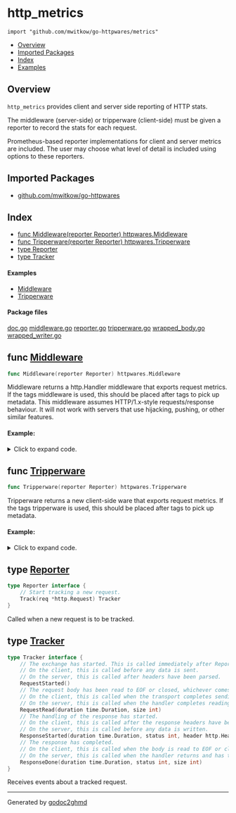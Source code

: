 # http_metrics
`import "github.com/mwitkow/go-httpwares/metrics"`

* [Overview](#pkg-overview)
* [Imported Packages](#pkg-imports)
* [Index](#pkg-index)
* [Examples](#pkg-examples)

## <a name="pkg-overview">Overview</a>
`http_metrics` provides client and server side reporting of HTTP stats.

The middleware (server-side) or tripperware (client-side) must be given a reporter to record the stats for each request.

Prometheus-based reporter implementations for client and server metrics are included. The user may choose what level of
detail is included using options to these reporters.

## <a name="pkg-imports">Imported Packages</a>

- [github.com/mwitkow/go-httpwares](./..)

## <a name="pkg-index">Index</a>
* [func Middleware(reporter Reporter) httpwares.Middleware](#Middleware)
* [func Tripperware(reporter Reporter) httpwares.Tripperware](#Tripperware)
* [type Reporter](#Reporter)
* [type Tracker](#Tracker)

#### <a name="pkg-examples">Examples</a>
* [Middleware](#example_Middleware)
* [Tripperware](#example_Tripperware)

#### <a name="pkg-files">Package files</a>
[doc.go](./doc.go) [middleware.go](./middleware.go) [reporter.go](./reporter.go) [tripperware.go](./tripperware.go) [wrapped_body.go](./wrapped_body.go) [wrapped_writer.go](./wrapped_writer.go) 

## <a name="Middleware">func</a> [Middleware](./middleware.go#L17)
``` go
func Middleware(reporter Reporter) httpwares.Middleware
```
Middleware returns a http.Handler middleware that exports request metrics.
If the tags middleware is used, this should be placed after tags to pick up metadata.
This middleware assumes HTTP/1.x-style requests/response behaviour. It will not work with servers that use
hijacking, pushing, or other similar features.

#### Example:

<details>
<summary>Click to expand code.</summary>

```go
r := chi.NewRouter()
r.Use(http_ctxtags.Middleware("default"))
r.Use(http_metrics.Middleware(http_prometheus.ServerMetrics(http_prometheus.WithLatency())))
r.Get("/", func(w http.ResponseWriter, r *http.Request) {
    w.WriteHeader(200)
})
http.ListenAndServe(":8888", r)
```

</details>

## <a name="Tripperware">func</a> [Tripperware](./tripperware.go#L15)
``` go
func Tripperware(reporter Reporter) httpwares.Tripperware
```
Tripperware returns a new client-side ware that exports request metrics.
If the tags tripperware is used, this should be placed after tags to pick up metadata.

#### Example:

<details>
<summary>Click to expand code.</summary>

```go
c := httpwares.WrapClient(
    http.DefaultClient,
    http_ctxtags.Tripperware(),
    http_metrics.Tripperware(http_prometheus.ClientMetrics(http_prometheus.WithName("testclient"))),
)
c.Get("example.org/foo")
```

</details>

## <a name="Reporter">type</a> [Reporter](./reporter.go#L12-L15)
``` go
type Reporter interface {
    // Start tracking a new request.
    Track(req *http.Request) Tracker
}
```
Called when a new request is to be tracked.

## <a name="Tracker">type</a> [Tracker](./reporter.go#L18-L35)
``` go
type Tracker interface {
    // The exchange has started. This is called immediately after Reporter.Track.
    // On the client, this is called before any data is sent.
    // On the server, this is called after headers have been parsed.
    RequestStarted()
    // The request body has been read to EOF or closed, whichever comes first.
    // On the client, this is called when the transport completes sending the request.
    // On the server, this is called when the handler completes reading the request, and may be omitted.
    RequestRead(duration time.Duration, size int)
    // The handling of the response has started.
    // On the client, this is called after the response headers have been parsed.
    // On the server, this is called before any data is written.
    ResponseStarted(duration time.Duration, status int, header http.Header)
    // The response has completed.
    // On the client, this is called when the body is read to EOF or closed, whichever comes first, and may be omitted.
    // On the server, this is called when the handler returns and has therefore completed writing the response.
    ResponseDone(duration time.Duration, status int, size int)
}
```
Receives events about a tracked request.

- - -
Generated by [godoc2ghmd](https://github.com/GandalfUK/godoc2ghmd)